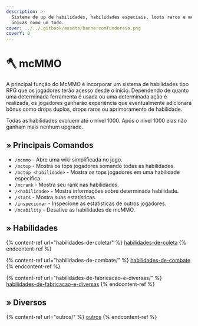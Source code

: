 ```yaml
---
description: >-
  Sistema de up de habilidades, habilidades especiais, loots raros e mecânicas
  únicas como um todo.
cover: ../../.gitbook/assets/bannercomfundorevo.png
coverY: 0
---
```


# 🪓 mcMMO

A principal função do McMMO é incorporar um sistema de habilidades tipo RPG que os jogadores terão acesso desde o início. Dependendo de quanto uma determinada ferramenta é usada ou uma determinada ação é realizada, os jogadores ganharão experiência que eventualmente adicionará bônus como drops duplos, drops raros ou aprimoramento de habilidade.

Todas as habilidades evoluem até o nível 1000. Após o nível 1000 elas não ganham mais nenhum upgrade.

## » Principais Comandos

* `/mcmmo` - Abre uma wiki simplificada no jogo.
* `/mctop` - Mostra os tops jogadores somando todas as habilidades.
* `/mctop <habilidade>` - Mostra os tops jogadores em uma habilidade específica.
* `/mcrank` - Mostra seu rank nas habilidades.
* `/<habilidade>` - Mostra informações sobre determinada habilidade.
* `/stats` - Mostra suas estatísticas.
* `/inspecionar` - Inspecione as estatísticas de outros jogadores.
* `/mcability` - Desative as habilidades de mcMMO.

## » Habilidades

{% content-ref url="habilidades-de-coleta/" %}
[habilidades-de-coleta](habilidades-de-coleta/)
{% endcontent-ref %}

{% content-ref url="habilidades-de-combate/" %}
[habilidades-de-combate](habilidades-de-combate/)
{% endcontent-ref %}

{% content-ref url="habilidades-de-fabricacao-e-diversas/" %}
[habilidades-de-fabricacao-e-diversas](habilidades-de-fabricacao-e-diversas/)
{% endcontent-ref %}

## » Diversos

{% content-ref url="outros/" %}
[outros](outros/)
{% endcontent-ref %}

